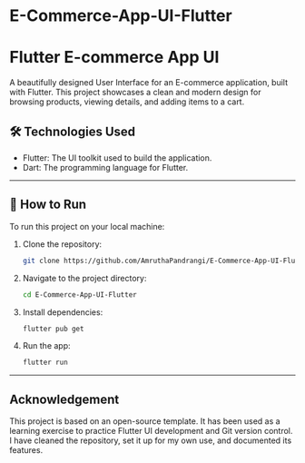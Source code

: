 # E-Commerce-App-UI-Flutter
# Flutter E-commerce App UI

A beautifully designed User Interface for an E-commerce application, built with Flutter. This project showcases a clean and modern design for browsing products, viewing details, and adding items to a cart.


## 🛠️ Technologies Used

- Flutter: The UI toolkit used to build the application.
- Dart: The programming language for Flutter.

---

## 🚀 How to Run

To run this project on your local machine:

1.  Clone the repository:
    ```sh
    git clone https://github.com/AmruthaPandrangi/E-Commerce-App-UI-Flutter.git
    ```
2.  Navigate to the project directory:
    ```sh
    cd E-Commerce-App-UI-Flutter
    ```
3.  Install dependencies:
    ```sh
    flutter pub get
    ```
4.  Run the app:
    ```sh
    flutter run
    ```

---

## Acknowledgement

This project is based on an open-source template. It has been used as a learning exercise to practice Flutter UI development and Git version control. I have cleaned the repository, set it up for my own use, and documented its features.
